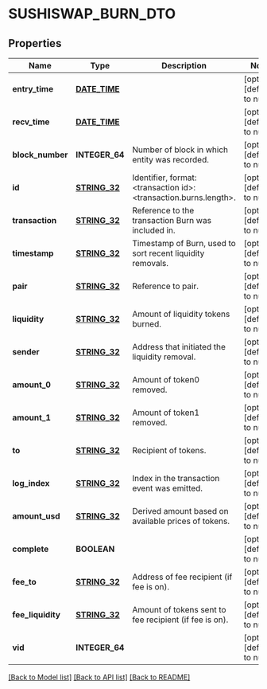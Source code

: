 # SUSHISWAP_BURN_DTO

## Properties
Name | Type | Description | Notes
------------ | ------------- | ------------- | -------------
**entry_time** | [**DATE_TIME**](DATE_TIME.md) |  | [optional] [default to null]
**recv_time** | [**DATE_TIME**](DATE_TIME.md) |  | [optional] [default to null]
**block_number** | **INTEGER_64** | Number of block in which entity was recorded. | [optional] [default to null]
**id** | [**STRING_32**](STRING_32.md) | Identifier, format: &lt;transaction id&gt;:&lt;transaction.burns.length&gt;. | [optional] [default to null]
**transaction** | [**STRING_32**](STRING_32.md) | Reference to the transaction Burn was included in. | [optional] [default to null]
**timestamp** | [**STRING_32**](STRING_32.md) | Timestamp of Burn, used to sort recent liquidity removals. | [optional] [default to null]
**pair** | [**STRING_32**](STRING_32.md) | Reference to pair. | [optional] [default to null]
**liquidity** | [**STRING_32**](STRING_32.md) | Amount of liquidity tokens burned. | [optional] [default to null]
**sender** | [**STRING_32**](STRING_32.md) | Address that initiated the liquidity removal. | [optional] [default to null]
**amount_0** | [**STRING_32**](STRING_32.md) | Amount of token0 removed. | [optional] [default to null]
**amount_1** | [**STRING_32**](STRING_32.md) | Amount of token1 removed. | [optional] [default to null]
**to** | [**STRING_32**](STRING_32.md) | Recipient of tokens. | [optional] [default to null]
**log_index** | [**STRING_32**](STRING_32.md) | Index in the transaction event was emitted. | [optional] [default to null]
**amount_usd** | [**STRING_32**](STRING_32.md) | Derived amount based on available prices of tokens. | [optional] [default to null]
**complete** | **BOOLEAN** |  | [optional] [default to null]
**fee_to** | [**STRING_32**](STRING_32.md) | Address of fee recipient (if fee is on). | [optional] [default to null]
**fee_liquidity** | [**STRING_32**](STRING_32.md) | Amount of tokens sent to fee recipient (if fee is on). | [optional] [default to null]
**vid** | **INTEGER_64** |  | [optional] [default to null]

[[Back to Model list]](../README.md#documentation-for-models) [[Back to API list]](../README.md#documentation-for-api-endpoints) [[Back to README]](../README.md)


